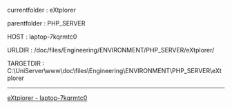 currentfolder : eXtplorer

parentfolder : PHP_SERVER

HOST : laptop-7kqrmtc0

URLDIR : /doc/files/Engineering/ENVIRONMENT/PHP_SERVER/eXtplorer/

TARGETDIR : C:\UniServer\www\doc\files\Engineering\ENVIRONMENT\PHP_SERVER\eXtplorer
___
[eXtplorer - laptop-7kqrmtc0](http://laptop-7kqrmtc0/doc/files/Engineering/ENVIRONMENT/PHP_SERVER/eXtplorer/open-command-prompt-here.html)
